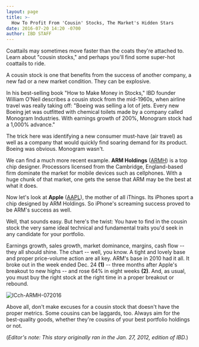```yaml
---
layout: page
title: >-
  How To Profit From 'Cousin' Stocks, The Market's Hidden Stars
date: 2016-07-20 14:20 -0700
author: IBD STAFF
---
```





Coattails may sometimes move faster than the coats they're attached to. Learn about "cousin stocks," and perhaps you'll find some super-hot coattails to ride.


A cousin stock is one that benefits from the success of another company, a new fad or a new market condition. They can be explosive.


In his best-selling book "How to Make Money in Stocks," IBD founder William O'Neil describes a cousin stock from the mid-1960s, when airline travel was really taking off: "Boeing was selling a lot of jets. Every new Boeing jet was outfitted with chemical toilets made by a company called Monogram Industries. With earnings growth of 200%, Monogram stock had a 1,000% advance."


The trick here was identifying a new consumer must-have (air travel) as well as a company that would quickly find soaring demand for its product. Boeing was obvious. Monogram wasn't.


We can find a much more recent example. **ARM Holdings** ([ARMH](https://research.investors.com/quote.aspx?symbol=ARMH)) is a top chip designer. Processors licensed from the Cambridge, England-based firm dominate the market for mobile devices such as cellphones. With a huge chunk of that market, one gets the sense that ARM may be the best at what it does.


Now let's look at **Apple** ([AAPL](https://research.investors.com/quote.aspx?symbol=AAPL)), the mother of all iThings. Its iPhones sport a chip designed by ARM Holdings. So iPhone's screaming success proved to be ARM's success as well.


Well, that sounds easy. But here's the twist: You have to find in the cousin stock the very same ideal technical and fundamental traits you'd seek in any candidate for your portfolio.


Earnings growth, sales growth, market dominance, margins, cash flow -- they all should shine. The chart -- well, you know. A tight and lovely base and proper price-volume action are all key. ARM's base in 2010 had it all. It broke out in the week ended Dec. 24 **(1)** -- three months after Apple's breakout to new highs -- and rose 64% in eight weeks **(2)**. And, as usual, you must buy the right stock at the right time in a proper breakout or rebound.


![ICch-ARMH-072016](https://www.investors.com/wp-content/uploads/2016/07/ICch-ARMH-072016.jpg)


Above all, don't make excuses for a cousin stock that doesn't have the proper metrics. Some cousins can be laggards, too. Always aim for the best-quality goods, whether they're cousins of your best portfolio holdings or not.


(*Editor's note: This story originally ran in the Jan. 27, 2012, edition of IBD.*)




